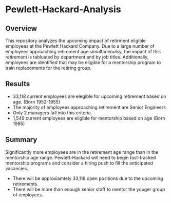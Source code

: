 # Pewlett-Hackard-Analysis

## Overview
This repository analyzes the upcoming impact of retirment eligible employees at the Pewlett Hackard Company. Due to a large number of employees approaching retirement age simultaneoulsy, the impact of this retirement is tabluated by department and by job titles. Additionally, employees are identified that may be eligible for a mentorship program to train replacements for the retiring group.

## Results

   - 33,118 current employees are elegible for upcoming retirement based on age. (Born 1952-1955)
   - The majority of employees approaching retirement are Senior Engineers
   - Only 2 managers fall into this criteria.
   - 1,549 current employees are eligible for mentorship based on age (Born 1965)


## Summary

Significantly more employees are in the retirement age range than in the mentorship age range. Pewlett-Hackard will need to begin fast-tracked mentorship programs and consider a hiring push to fill the anticipated vacancies.

   - There will be approxiamtely 33,118 open positions due to the upcoming retirements.
   - There will be more than enough senior staff to mentor the youger group of employees.
